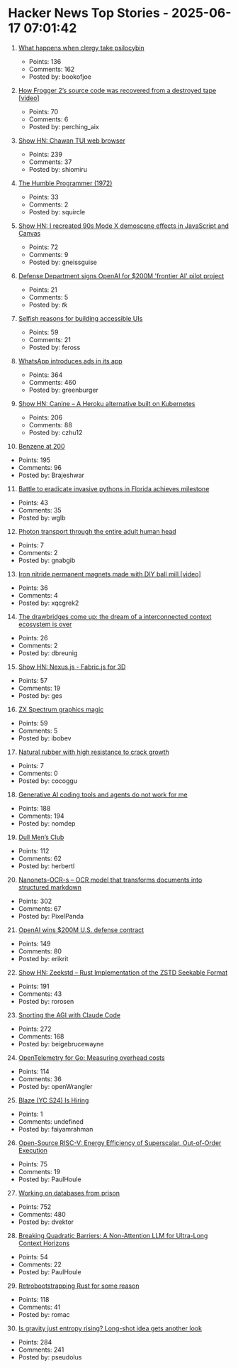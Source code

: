 # Hacker News Top Stories - 2025-06-17 07:01:42

1. [What happens when clergy take psilocybin](https://nautil.us/clergy-blown-away-by-psilocybin-1217112/)
   - Points: 136
   - Comments: 162
   - Posted by: bookofjoe

2. [How Frogger 2’s source code was recovered from a destroyed tape [video]](https://www.youtube.com/watch?v=lvEO4IaEJlw)
   - Points: 70
   - Comments: 6
   - Posted by: perching_aix

3. [Show HN: Chawan TUI web browser](https://chawan.net/news/chawan-0-2-0.html)
   - Points: 239
   - Comments: 37
   - Posted by: shiomiru

4. [The Humble Programmer (1972)](https://www.cs.utexas.edu/~EWD/transcriptions/EWD03xx/EWD340.html)
   - Points: 33
   - Comments: 2
   - Posted by: squircle

5. [Show HN: I recreated 90s Mode X demoscene effects in JavaScript and Canvas](https://jdfio.com/pages-output/demos/x-mode/)
   - Points: 72
   - Comments: 9
   - Posted by: gneissguise

6. [Defense Department signs OpenAI for $200M 'frontier AI' pilot project](https://www.theregister.com/2025/06/17/dod_openai_contract/)
   - Points: 21
   - Comments: 5
   - Posted by: _tk_

7. [Selfish reasons for building accessible UIs](https://nolanlawson.com/2025/06/16/selfish-reasons-for-building-accessible-uis/)
   - Points: 59
   - Comments: 21
   - Posted by: feross

8. [WhatsApp introduces ads in its app](https://www.nytimes.com/2025/06/16/technology/whatsapp-ads.html)
   - Points: 364
   - Comments: 460
   - Posted by: greenburger

9. [Show HN: Canine – A Heroku alternative built on Kubernetes](https://github.com/czhu12/canine)
   - Points: 206
   - Comments: 88
   - Posted by: czhu12

10. [Benzene at 200](https://www.chemistryworld.com/opinion/benzene-at-200/4021504.article)
   - Points: 195
   - Comments: 96
   - Posted by: Brajeshwar

11. [Battle to eradicate invasive pythons in Florida achieves milestone](https://phys.org/news/2025-06-eradicate-invasive-pythons-florida-stunning.html)
   - Points: 43
   - Comments: 35
   - Posted by: wglb

12. [Photon transport through the entire adult human head](https://www.spiedigitallibrary.org/journals/neurophotonics/volume-12/issue-02/025014/Photon-transport-through-the-entire-adult-human-head/10.1117/1.NPh.12.2.025014.full)
   - Points: 7
   - Comments: 2
   - Posted by: gnabgib

13. [Iron nitride permanent magnets made with DIY ball mill [video]](https://www.youtube.com/watch?v=M6XIgdS1rzs)
   - Points: 36
   - Comments: 4
   - Posted by: xqcgrek2

14. [The drawbridges come up: the dream of a interconnected context ecosystem is over](https://www.dbreunig.com/2025/06/16/drawbridges-go-up.html)
   - Points: 26
   - Comments: 2
   - Posted by: dbreunig

15. [Show HN: Nexus.js - Fabric.js for 3D](https://punk.cam/lab/nexus)
   - Points: 57
   - Comments: 19
   - Posted by: ges

16. [ZX Spectrum graphics magic](https://zxonline.net/zx-spectrum-graphics-magic-the-basics-every-spectrum-fan-should-know/)
   - Points: 59
   - Comments: 5
   - Posted by: ibobev

17. [Natural rubber with high resistance to  crack growth](https://www.nature.com/articles/s41893-025-01559-z.epdf?sharing_token=SST16F7yBaUkRDb702ZphtRgN0jAjWel9jnR3ZoTv0P9y52VPdTYScQoHBinE3JzdSvQ1aN3fhS4SSECYXRnvZ77nkrWJA2412S2E-26Il-ncine3ET1t1GzNaX2Oo2cK9GYzFNCrKSRycPCrQKJZ8QvfBeSTNR5d12_ZHLvyYkt26oAnSVTBuopgCE4tHIVPnWtjLZS3OhBz1H2OhtXQMmNFMhf-2lYu5vkTl596uaKjxxqTFBbSZj1phjSIDRELkwyRfUsM77Gu7S0VF_fPvJZAYxvV_2Hduld7MbfF1M4RO8vHe5OtCz383c2iHBjxkZ4gU59FErIjNBnLDPDT79Jaj04hbpqLWqUoVxoYCs%3D)
   - Points: 7
   - Comments: 0
   - Posted by: cocoggu

18. [Generative AI coding tools and agents do not work for me](https://blog.miguelgrinberg.com/post/why-generative-ai-coding-tools-and-agents-do-not-work-for-me)
   - Points: 188
   - Comments: 194
   - Posted by: nomdep

19. [Dull Men’s Club](https://www.theguardian.com/society/2025/jun/09/meet-the-members-of-the-dull-mens-club-some-of-them-would-bore-the-ears-off-you)
   - Points: 112
   - Comments: 62
   - Posted by: herbertl

20. [Nanonets-OCR-s – OCR model that transforms documents into structured markdown](https://huggingface.co/nanonets/Nanonets-OCR-s)
   - Points: 302
   - Comments: 67
   - Posted by: PixelPanda

21. [OpenAI wins $200M U.S. defense contract](https://www.cnbc.com/2025/06/16/openai-wins-200-million-us-defense-contract.html)
   - Points: 149
   - Comments: 80
   - Posted by: erikrit

22. [Show HN: Zeekstd – Rust Implementation of the ZSTD Seekable Format](https://github.com/rorosen/zeekstd)
   - Points: 191
   - Comments: 43
   - Posted by: rorosen

23. [Snorting the AGI with Claude Code](https://kadekillary.work/blog/#2025-06-16-snorting-the-agi-with-claude-code)
   - Points: 272
   - Comments: 168
   - Posted by: beigebrucewayne

24. [OpenTelemetry for Go: Measuring overhead costs](https://coroot.com/blog/opentelemetry-for-go-measuring-the-overhead/)
   - Points: 114
   - Comments: 36
   - Posted by: openWrangler

25. [Blaze (YC S24) Is Hiring](https://www.ycombinator.com/companies/blaze-2/jobs/dzNmNuw-junior-software-engineer)
   - Points: 1
   - Comments: undefined
   - Posted by: faiyamrahman

26. [Open-Source RISC-V: Energy Efficiency of Superscalar, Out-of-Order Execution](https://arxiv.org/abs/2505.24363)
   - Points: 75
   - Comments: 19
   - Posted by: PaulHoule

27. [Working on databases from prison](https://turso.tech/blog/working-on-databases-from-prison)
   - Points: 752
   - Comments: 480
   - Posted by: dvektor

28. [Breaking Quadratic Barriers: A Non-Attention LLM for Ultra-Long Context Horizons](https://arxiv.org/abs/2506.01963)
   - Points: 54
   - Comments: 22
   - Posted by: PaulHoule

29. [Retrobootstrapping Rust for some reason](https://graydon2.dreamwidth.org/317484.html)
   - Points: 118
   - Comments: 41
   - Posted by: romac

30. [Is gravity just entropy rising? Long-shot idea gets another look](https://www.quantamagazine.org/is-gravity-just-entropy-rising-long-shot-idea-gets-another-look-20250613/)
   - Points: 284
   - Comments: 241
   - Posted by: pseudolus

